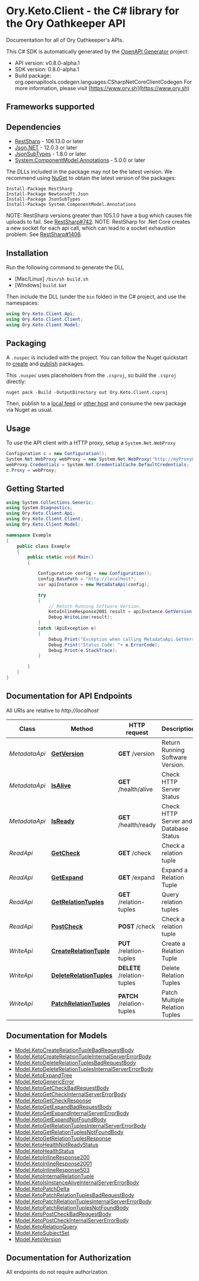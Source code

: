 # Ory.Keto.Client - the C# library for the Ory Oathkeeper API

Documentation for all of Ory Oathkeeper's APIs.


This C# SDK is automatically generated by the [OpenAPI Generator](https://openapi-generator.tech) project:

- API version: v0.8.0-alpha.1
- SDK version: 0.8.0-alpha.1
- Build package: org.openapitools.codegen.languages.CSharpNetCoreClientCodegen
    For more information, please visit [https://www.ory.sh](https://www.ory.sh)

<a name="frameworks-supported"></a>
## Frameworks supported

<a name="dependencies"></a>
## Dependencies

- [RestSharp](https://www.nuget.org/packages/RestSharp) - 106.13.0 or later
- [Json.NET](https://www.nuget.org/packages/Newtonsoft.Json/) - 12.0.3 or later
- [JsonSubTypes](https://www.nuget.org/packages/JsonSubTypes/) - 1.8.0 or later
- [System.ComponentModel.Annotations](https://www.nuget.org/packages/System.ComponentModel.Annotations) - 5.0.0 or later

The DLLs included in the package may not be the latest version. We recommend using [NuGet](https://docs.nuget.org/consume/installing-nuget) to obtain the latest version of the packages:
```
Install-Package RestSharp
Install-Package Newtonsoft.Json
Install-Package JsonSubTypes
Install-Package System.ComponentModel.Annotations
```

NOTE: RestSharp versions greater than 105.1.0 have a bug which causes file uploads to fail. See [RestSharp#742](https://github.com/restsharp/RestSharp/issues/742).
NOTE: RestSharp for .Net Core creates a new socket for each api call, which can lead to a socket exhaustion problem. See [RestSharp#1406](https://github.com/restsharp/RestSharp/issues/1406).

<a name="installation"></a>
## Installation
Run the following command to generate the DLL
- [Mac/Linux] `/bin/sh build.sh`
- [Windows] `build.bat`

Then include the DLL (under the `bin` folder) in the C# project, and use the namespaces:
```csharp
using Ory.Keto.Client.Api;
using Ory.Keto.Client.Client;
using Ory.Keto.Client.Model;
```
<a name="packaging"></a>
## Packaging

A `.nuspec` is included with the project. You can follow the Nuget quickstart to [create](https://docs.microsoft.com/en-us/nuget/quickstart/create-and-publish-a-package#create-the-package) and [publish](https://docs.microsoft.com/en-us/nuget/quickstart/create-and-publish-a-package#publish-the-package) packages.

This `.nuspec` uses placeholders from the `.csproj`, so build the `.csproj` directly:

```
nuget pack -Build -OutputDirectory out Ory.Keto.Client.csproj
```

Then, publish to a [local feed](https://docs.microsoft.com/en-us/nuget/hosting-packages/local-feeds) or [other host](https://docs.microsoft.com/en-us/nuget/hosting-packages/overview) and consume the new package via Nuget as usual.

<a name="usage"></a>
## Usage

To use the API client with a HTTP proxy, setup a `System.Net.WebProxy`
```csharp
Configuration c = new Configuration();
System.Net.WebProxy webProxy = new System.Net.WebProxy("http://myProxyUrl:80/");
webProxy.Credentials = System.Net.CredentialCache.DefaultCredentials;
c.Proxy = webProxy;
```

<a name="getting-started"></a>
## Getting Started

```csharp
using System.Collections.Generic;
using System.Diagnostics;
using Ory.Keto.Client.Api;
using Ory.Keto.Client.Client;
using Ory.Keto.Client.Model;

namespace Example
{
    public class Example
    {
        public static void Main()
        {

            Configuration config = new Configuration();
            config.BasePath = "http://localhost";
            var apiInstance = new MetadataApi(config);

            try
            {
                // Return Running Software Version.
                KetoInlineResponse2001 result = apiInstance.GetVersion();
                Debug.WriteLine(result);
            }
            catch (ApiException e)
            {
                Debug.Print("Exception when calling MetadataApi.GetVersion: " + e.Message );
                Debug.Print("Status Code: "+ e.ErrorCode);
                Debug.Print(e.StackTrace);
            }

        }
    }
}
```

<a name="documentation-for-api-endpoints"></a>
## Documentation for API Endpoints

All URIs are relative to *http://localhost*

Class | Method | HTTP request | Description
------------ | ------------- | ------------- | -------------
*MetadataApi* | [**GetVersion**](docs/MetadataApi.md#getversion) | **GET** /version | Return Running Software Version.
*MetadataApi* | [**IsAlive**](docs/MetadataApi.md#isalive) | **GET** /health/alive | Check HTTP Server Status
*MetadataApi* | [**IsReady**](docs/MetadataApi.md#isready) | **GET** /health/ready | Check HTTP Server and Database Status
*ReadApi* | [**GetCheck**](docs/ReadApi.md#getcheck) | **GET** /check | Check a relation tuple
*ReadApi* | [**GetExpand**](docs/ReadApi.md#getexpand) | **GET** /expand | Expand a Relation Tuple
*ReadApi* | [**GetRelationTuples**](docs/ReadApi.md#getrelationtuples) | **GET** /relation-tuples | Query relation tuples
*ReadApi* | [**PostCheck**](docs/ReadApi.md#postcheck) | **POST** /check | Check a relation tuple
*WriteApi* | [**CreateRelationTuple**](docs/WriteApi.md#createrelationtuple) | **PUT** /relation-tuples | Create a Relation Tuple
*WriteApi* | [**DeleteRelationTuples**](docs/WriteApi.md#deleterelationtuples) | **DELETE** /relation-tuples | Delete Relation Tuples
*WriteApi* | [**PatchRelationTuples**](docs/WriteApi.md#patchrelationtuples) | **PATCH** /relation-tuples | Patch Multiple Relation Tuples


<a name="documentation-for-models"></a>
## Documentation for Models

 - [Model.KetoCreateRelationTupleBadRequestBody](docs/KetoCreateRelationTupleBadRequestBody.md)
 - [Model.KetoCreateRelationTupleInternalServerErrorBody](docs/KetoCreateRelationTupleInternalServerErrorBody.md)
 - [Model.KetoDeleteRelationTuplesBadRequestBody](docs/KetoDeleteRelationTuplesBadRequestBody.md)
 - [Model.KetoDeleteRelationTuplesInternalServerErrorBody](docs/KetoDeleteRelationTuplesInternalServerErrorBody.md)
 - [Model.KetoExpandTree](docs/KetoExpandTree.md)
 - [Model.KetoGenericError](docs/KetoGenericError.md)
 - [Model.KetoGetCheckBadRequestBody](docs/KetoGetCheckBadRequestBody.md)
 - [Model.KetoGetCheckInternalServerErrorBody](docs/KetoGetCheckInternalServerErrorBody.md)
 - [Model.KetoGetCheckResponse](docs/KetoGetCheckResponse.md)
 - [Model.KetoGetExpandBadRequestBody](docs/KetoGetExpandBadRequestBody.md)
 - [Model.KetoGetExpandInternalServerErrorBody](docs/KetoGetExpandInternalServerErrorBody.md)
 - [Model.KetoGetExpandNotFoundBody](docs/KetoGetExpandNotFoundBody.md)
 - [Model.KetoGetRelationTuplesInternalServerErrorBody](docs/KetoGetRelationTuplesInternalServerErrorBody.md)
 - [Model.KetoGetRelationTuplesNotFoundBody](docs/KetoGetRelationTuplesNotFoundBody.md)
 - [Model.KetoGetRelationTuplesResponse](docs/KetoGetRelationTuplesResponse.md)
 - [Model.KetoHealthNotReadyStatus](docs/KetoHealthNotReadyStatus.md)
 - [Model.KetoHealthStatus](docs/KetoHealthStatus.md)
 - [Model.KetoInlineResponse200](docs/KetoInlineResponse200.md)
 - [Model.KetoInlineResponse2001](docs/KetoInlineResponse2001.md)
 - [Model.KetoInlineResponse503](docs/KetoInlineResponse503.md)
 - [Model.KetoInternalRelationTuple](docs/KetoInternalRelationTuple.md)
 - [Model.KetoIsInstanceAliveInternalServerErrorBody](docs/KetoIsInstanceAliveInternalServerErrorBody.md)
 - [Model.KetoPatchDelta](docs/KetoPatchDelta.md)
 - [Model.KetoPatchRelationTuplesBadRequestBody](docs/KetoPatchRelationTuplesBadRequestBody.md)
 - [Model.KetoPatchRelationTuplesInternalServerErrorBody](docs/KetoPatchRelationTuplesInternalServerErrorBody.md)
 - [Model.KetoPatchRelationTuplesNotFoundBody](docs/KetoPatchRelationTuplesNotFoundBody.md)
 - [Model.KetoPostCheckBadRequestBody](docs/KetoPostCheckBadRequestBody.md)
 - [Model.KetoPostCheckInternalServerErrorBody](docs/KetoPostCheckInternalServerErrorBody.md)
 - [Model.KetoRelationQuery](docs/KetoRelationQuery.md)
 - [Model.KetoSubjectSet](docs/KetoSubjectSet.md)
 - [Model.KetoVersion](docs/KetoVersion.md)


<a name="documentation-for-authorization"></a>
## Documentation for Authorization

All endpoints do not require authorization.
